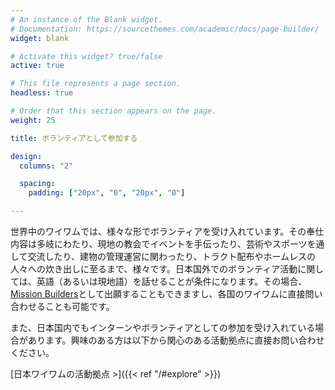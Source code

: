 ```yaml
---
# An instance of the Blank widget.
# Documentation: https://sourcethemes.com/academic/docs/page-builder/
widget: blank

# Activate this widget? true/false
active: true

# This file represents a page section.
headless: true

# Order that this section appears on the page.
weight: 25

title: ボランティアとして参加する

design:
  columns: "2"

  spacing:
    padding: ["20px", "0", "20px", "0"]

---
```


世界中のワイワムでは、様々な形でボランティアを受け入れています。その奉仕内容は多岐にわたり、現地の教会でイベントを手伝ったり、芸術やスポーツを通して交流したり、建物の管理運営に関わったり、トラクト配布やホームレスの人々への炊き出しに至るまで、様々です。日本国外でのボランティア活動に関しては、英語（あるいは現地語）を話せることが条件になります。その場合、[Mission Builders](https://www.missionbuilders.org/)として出願することもできますし、各国のワイワムに直接問い合わせることも可能です。

また、日本国内でもインターンやボランティアとしての参加を受け入れている場合があります。興味のある方は以下から関心のある活動拠点に直接お問い合わせください。

[日本ワイワムの活動拠点 >]({{< ref "/#explore" >}})
